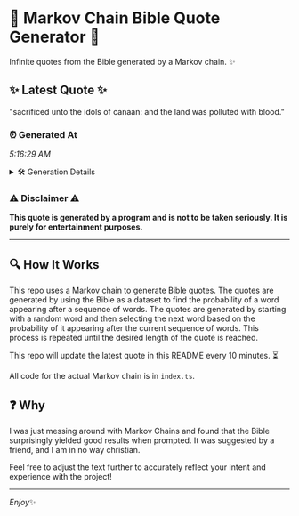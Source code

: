 # 📖 Markov Chain Bible Quote Generator 📖

Infinite quotes from the Bible generated by a Markov chain. ✨

## ✨ Latest Quote ✨
"sacrificed unto the idols of canaan: and the land was polluted with blood."

### ⏰ Generated At
*5:16:29 AM*

<details>
    <summary>🛠️ Generation Details</summary>
    <p>
        <strong>🌱 Seed:</strong> sacrificed<br>
        <strong>🔄 Iterations:</strong> 12<br>
        <strong>📜 Context History:</strong><br>[ sacrificed ]: unto<br>[ sacrificed, unto ]: the<br>[ sacrificed, unto, the ]: idols<br>[ sacrificed, unto, the, idols ]: of<br>[ sacrificed, unto, the, idols, of ]: canaan:<br>[ sacrificed, unto, the, idols, of, canaan: ]: and<br>[ unto, the, idols, of, canaan:, and ]: the<br>[ the, idols, of, canaan:, and, the ]: land<br>[ idols, of, canaan:, and, the, land ]: was<br>[ of, canaan:, and, the, land, was ]: polluted<br>[ canaan:, and, the, land, was, polluted ]: with<br>[ and, the, land, was, polluted, with ]: blood.<br>
    </p>
</details>

### ⚠️ Disclaimer ⚠️
**This quote is generated by a program and is not to be taken seriously. It is purely for entertainment purposes.**

---

## 🔍 How It Works

This repo uses a Markov chain to generate Bible quotes. The quotes are generated by using the Bible as a dataset to find the probability of a word appearing after a sequence of words. The quotes are generated by starting with a random word and then selecting the next word based on the probability of it appearing after the current sequence of words. This process is repeated until the desired length of the quote is reached.

This repo will update the latest quote in this README every 10 minutes. ⏳

All code for the actual Markov chain is in `index.ts`.

## ❓ Why

I was just messing around with Markov Chains and found that the Bible surprisingly yielded good results when prompted. 
It was suggested by a friend, and I am in no way christian.

Feel free to adjust the text further to accurately reflect your intent and experience with the project!

---

*Enjoy*✨
